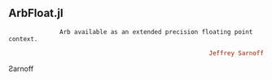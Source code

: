 ## ArbFloat.jl
```               Arb available as an extended precision floating point context.          ```
```ruby
                                                       Jeffrey Sarnoff © 2016-Mar-26 at New York
```
Ƨarnoff
